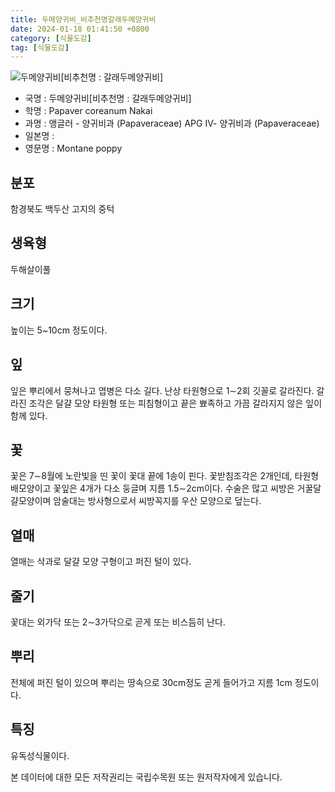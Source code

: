 ```yaml
---
title: 두메양귀비_비추천명갈래두메양귀비
date: 2024-01-18 01:41:50 +0800
category: [식물도감]
tag: [식물도감]
---
```




![두메양귀비[비추천명 : 갈래두메양귀비]](/fileUpload/plants/basic/Papaveraceae/Papaver/19964/1_th2.JPG)
- 국명 : 두메양귀비[비추천명 : 갈래두메양귀비]
- 학명 : Papaver coreanum Nakai
- 과명 : 앵글러 - 양귀비과 (Papaveraceae) APG Ⅳ- 양귀비과 (Papaveraceae)
- 일본명 : 
- 영문명 : Montane poppy


## 분포
함경북도 백두산 고지의 중턱
## 생육형
두해살이풀
## 크기
높이는 5~10cm 정도이다.
## 잎
잎은 뿌리에서 뭉쳐나고 엽병은 다소 길다. 난상 타원형으로 1∼2회 깃꼴로 갈라진다. 갈라진 조각은 달걀 모양 타원형 또는 피침형이고 끝은 뾰족하고 가끔 갈라지지 않은 잎이 함께 있다.
## 꽃
꽃은 7∼8월에 노란빛을 띤 꽃이 꽃대 끝에 1송이 핀다. 꽃받침조각은 2개인데, 타원형 배모양이고 꽃잎은 4개가 다소 둥글며 지름 1.5∼2cm이다. 수술은 많고 씨방은 거꿀달걀모양이며 암술대는 방사형으로서 씨방꼭지를 우산 모양으로 덮는다.
## 열매
열매는 삭과로 달걀 모양 구형이고 퍼진 털이 있다. 
## 줄기
꽃대는 외가닥 또는 2∼3가닥으로 곧게 또는 비스듬히 난다.
## 뿌리
전체에 퍼진 털이 있으며 뿌리는 땅속으로 30cm정도 곧게 들어가고 지름 1cm 정도이다. 
## 특징
유독성식물이다.






본 데이터에 대한 모든 저작권리는 국립수목원 또는 원저작자에게 있습니다.
